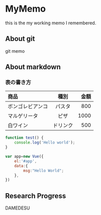 # MyMemo
this is the my working memo I remembered.

## About git
git memo

## About markdown
### 表の書き方
|商品|種別|金額|
|:---|:--:|---:|
|ボンゴレビアンコ|パスタ|800|
|マルゲリータ|ピザ|1000|
|白ワイン|ドリンク|500|

```javascript
function test() {
    console.log('Hello world');
}

var app=new Vue({
    el:'#app',
    data:{
        msg:"Hello World";
    },
})
```

## Research Progress
DAMEDESU
